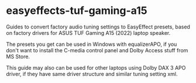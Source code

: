 # easyeffects-tuf-gaming-a15
Guides to convert factory audio tuning settings to EasyEffect presets, based on factory drivers for ASUS TUF Gaming A15 (2022) laptop speaker.

The presets you get can be used in Windows with equalizerAPO, if you don't want to install the C-media control panel and Dolby Access stuff from MS Store.

This guide may also can be used for other laptops using Dolby DAX 3 APO driver, if they have same driver structure and similar tuning setting xml.